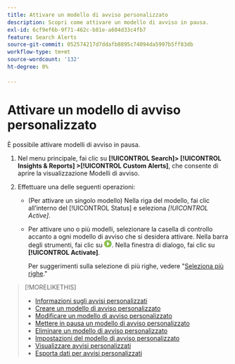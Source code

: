 ```yaml
---
title: Attivare un modello di avviso personalizzato
description: Scopri come attivare un modello di avviso in pausa.
exl-id: 6cf9ef6b-9f71-462c-b81e-a604d33c4fb7
feature: Search Alerts
source-git-commit: 052574217d7ddafb8895c74094da5997b5ff83db
workflow-type: tm+mt
source-wordcount: '132'
ht-degree: 0%

---
```


# Attivare un modello di avviso personalizzato

È possibile attivare modelli di avviso in pausa.

1. Nel menu principale, fai clic su **[!UICONTROL Search]> [!UICONTROL Insights & Reports] >[!UICONTROL Custom Alerts]**, che consente di aprire la visualizzazione Modelli di avviso.

1. Effettuare una delle seguenti operazioni:

   * (Per attivare un singolo modello) Nella riga del modello, fai clic all’interno del [!UICONTROL Status] e seleziona *[!UICONTROL Active]*.

   * Per attivare uno o più modelli, selezionare la casella di controllo accanto a ogni modello di avviso che si desidera attivare. Nella barra degli strumenti, fai clic su ![Attiva](/help/search-social-commerce/assets/activate.png "Attiva"). Nella finestra di dialogo, fai clic su **[!UICONTROL Activate]**.

     Per suggerimenti sulla selezione di più righe, vedere &quot;[Seleziona più righe](/help/search-social-commerce/common-tasks/navigation-editing-selection/multiple-rows-select.md).&quot;

>[!MORELIKETHIS]
>
>* [Informazioni sugli avvisi personalizzati](alert-about.md)
>* [Creare un modello di avviso personalizzato](alert-template-create.md)
>* [Modificare un modello di avviso personalizzato](alert-template-edit.md)
>* [Mettere in pausa un modello di avviso personalizzato](alert-template-pause.md)
>* [Eliminare un modello di avviso personalizzato](alert-template-delete.md)
>* [Impostazioni del modello di avviso personalizzato](alert-template-settings.md)
>* [Visualizzare avvisi personalizzati](alert-view.md)
>* [Esporta dati per avvisi personalizzati](alert-export-data.md)
